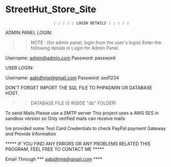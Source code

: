 # StreetHut_Store_Site

                         : : : : : LOGIN DETAILS : : : : : 

ADMIN PANEL LOGIN:

>> NOTE : (for admin panel, login from the user's login)
>>Enter the following details in Login for Admin Panel.

Username: admin@admin.com
Password: password

USER LOGIN:

Username: aabidhme@gmail.com
Password: axd1234





DON'T FORGET  IMPORT THE SQL FILE TO PHPADMIN OR DATABASE HOST.
>>DATABASE FILE IS INSIDE "db" FOLDER!


To send Mails Please use a SMTP server This project uses a AWS SES in sandbox version so Only verified mails can receive mails 

Ive provided some Test Card Credentials to check PayPal payment Gateway and Provide Information

***** IF YOU FIND ANY ERRORS OR ANY PROBLEMS RELATED THIS PROGRAM, FEEL FREE TO CONTACT ME *****  

Email Through *** aabidhme@gmail.com   ****





